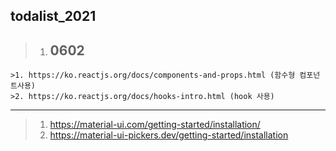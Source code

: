 ## todalist_2021
  
  >1. ## 0602
    >1. https://ko.reactjs.org/docs/components-and-props.html (함수형 컴포넌트사용)
    >2. https://ko.reactjs.org/docs/hooks-intro.html (hook 사용)

  ----------------------------
>1. https://material-ui.com/getting-started/installation/
>2. https://material-ui-pickers.dev/getting-started/installation
